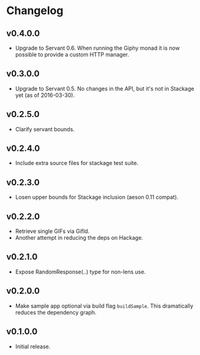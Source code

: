 # Changelog

## v0.4.0.0

- Upgrade to Servant 0.6. When running the Giphy monad it is now possible
  to provide a custom HTTP manager.

## v0.3.0.0

- Upgrade to Servant 0.5. No changes in the API, but it's not in Stackage yet
  (as of 2016-03-30).

## v0.2.5.0

- Clarify servant bounds.

## v0.2.4.0

- Include extra source files for stackage test suite.

## v0.2.3.0

- Losen upper bounds for Stackage inclusion (aeson 0.11 compat).

## v0.2.2.0

- Retrieve single GIFs via GifId.
- Another attempt in reducing the deps on Hackage.

## v0.2.1.0

- Expose RandomResponse(..) type for non-lens use.

## v0.2.0.0

- Make sample app optional via build flag `buildSample`. This dramatically
  reduces the dependency graph.

## v0.1.0.0

- Initial release.
